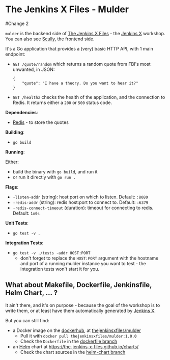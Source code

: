 # The Jenkins X Files - Mulder
#Change 2

`mulder` is the backend side of [The Jenkins X Files](https://the-jenkins-x-files.github.io/) - the [Jenkins X](https://jenkins-x.io/) workshop. You can also see [Scully](https://github.com/the-jenkins-x-files/scully), the frontend side.

It's a Go application that provides a (very) basic HTTP API, with 1 main endpoint:

- `GET /quote/random` which returns a random quote from FBI's most unwanted, in JSON:

    ```
    {
        "quote": "I have a theory. Do you want to hear it?"
    }
    ```

- `GET /healthz` checks the health of the application, and the connection to Redis. It returns either a `200` or `500` status code.

**Dependencies**:

- [Redis](https://redis.io/) - to store the quotes

**Building**:

- `go build`

**Running**:

Either:
- build the binary with `go build`, and run it
- or run it directly with `go run .`

**Flags**:

- `-listen-addr` (string): host:port on which to listen. Default: `:8080`
- `-redis-addr` (string): redis host:port to connect to. Default: `:6379`
- `-redis-connect-timeout` (duration): timeout for connecting to redis. Default: `1m0s`

**Unit Tests**:

- `go test -v .`

**Integration Tests**:

- `go test -v ./tests -addr HOST:PORT`
    - don't forget to replace the `HOST:PORT` argument with the hostname and port of a running mulder instance you want to test - the integration tests won't start it for you.

## What about Makefile, Dockerfile, Jenkinsfile, Helm Chart, ... ?

It ain't there, and it's on purpose - because the goal of the workshop is to write them, or at least have them automatically generated by [Jenkins X](https://jenkins-x.io/).

But you can still find:
- a Docker image on the [dockerhub](https://hub.docker.com/), at [thejenkinsxfiles/mulder](https://hub.docker.com/r/thejenkinsxfiles/mulder)
  - Pull it with `docker pull thejenkinsxfiles/mulder:1.0.0`
  - Check the `Dockerfile` in the [dockerfile branch](https://github.com/the-jenkins-x-files/mulder/blob/dockerfile/Dockerfile)
- an [Helm](https://helm.sh/) chart at <https://the-jenkins-x-files.github.io/charts/>
  - Check the chart sources in the [helm-chart branch](https://github.com/the-jenkins-x-files/mulder/blob/helm-chart/charts/mulder)
